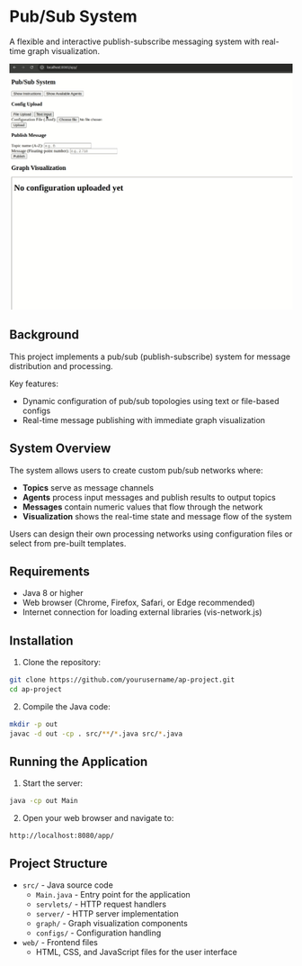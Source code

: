 # Pub/Sub System

A flexible and interactive publish-subscribe messaging system with real-time graph visualization.

![Pub/Sub System in Action](readme-gif.gif)

## Background

This project implements a pub/sub (publish-subscribe) system for message distribution and processing. 

Key features:
- Dynamic configuration of pub/sub topologies using text or file-based configs
- Real-time message publishing with immediate graph visualization

## System Overview

The system allows users to create custom pub/sub networks where:

- **Topics** serve as message channels
- **Agents** process input messages and publish results to output topics
- **Messages** contain numeric values that flow through the network
- **Visualization** shows the real-time state and message flow of the system

Users can design their own processing networks using configuration files or select from pre-built templates.

## Requirements

- Java 8 or higher
- Web browser (Chrome, Firefox, Safari, or Edge recommended)
- Internet connection for loading external libraries (vis-network.js)

## Installation

1. Clone the repository:
```bash
git clone https://github.com/yourusername/ap-project.git
cd ap-project
```

2. Compile the Java code:
```bash
mkdir -p out
javac -d out -cp . src/**/*.java src/*.java
```

## Running the Application

1. Start the server:
```bash
java -cp out Main
```

2. Open your web browser and navigate to:
```
http://localhost:8080/app/
```

## Project Structure

- `src/` - Java source code
  - `Main.java` - Entry point for the application
  - `servlets/` - HTTP request handlers
  - `server/` - HTTP server implementation
  - `graph/` - Graph visualization components
  - `configs/` - Configuration handling
- `web/` - Frontend files
  - HTML, CSS, and JavaScript files for the user interface 